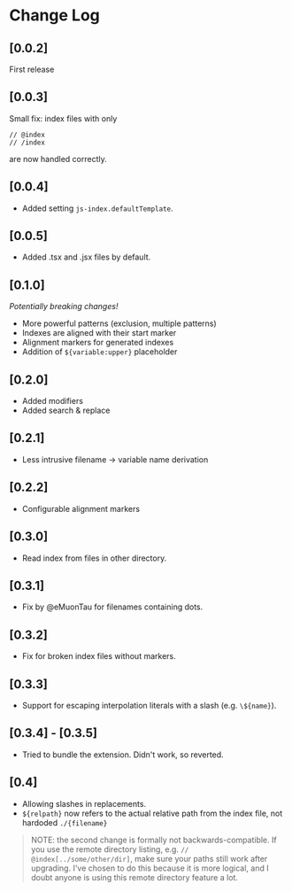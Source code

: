 # Change Log

## [0.0.2]

First release

## [0.0.3]

Small fix: index files with only

```
// @index
// /index
```

are now handled correctly.

## [0.0.4]

- Added setting `js-index.defaultTemplate`.

## [0.0.5]

- Added .tsx and .jsx files by default.

## [0.1.0]

*Potentially breaking changes!*

- More powerful patterns (exclusion, multiple patterns)
- Indexes are aligned with their start marker
- Alignment markers for generated indexes
- Addition of `${variable:upper}` placeholder

## [0.2.0]

- Added modifiers
- Added search & replace

## [0.2.1]

- Less intrusive filename -> variable name derivation

## [0.2.2]

- Configurable alignment markers

## [0.3.0]

- Read index from files in other directory.

## [0.3.1]

- Fix by @eMuonTau for filenames containing dots.

## [0.3.2]

- Fix for broken index files without markers.

## [0.3.3]

- Support for escaping interpolation literals with a slash (e.g. `\${name}`).

## [0.3.4] - [0.3.5]

- Tried to bundle the extension. Didn't work, so reverted.

## [0.4]

- Allowing slashes in replacements.
- `${relpath}` now refers to the actual relative path from the index file, not hardoded `./{filename}`

> NOTE: the second change is formally not backwards-compatible. If you use the remote directory listing, e.g. `// @index[../some/other/dir]`, make sure your paths still work after upgrading. I've chosen to do this because it is more logical, and I doubt anyone is using this remote directory feature a lot.